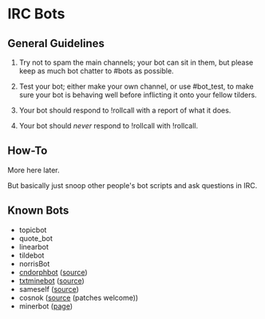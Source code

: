 IRC Bots
========

## General Guidelines

1. Try not to spam the main channels; your bot can sit in them, but please keep as much bot chatter to #bots as possible.

2. Test your bot; either make your own channel, or use #bot_test, to make sure your bot is behaving well before inflicting it onto your fellow tilders.

3. Your bot should respond to !rollcall with a report of what it does.

4. Your bot should *never* respond to !rollcall with !rollcall.

## How-To

More here later.

But basically just snoop other people's bot scripts and ask questions in IRC.

## Known Bots

* topicbot
* quote_bot
* linearbot
* tildebot
* norrisBot
* [cndorphbot](cndorphbot.html) ([source](http://tilde.town/~endorphant/cndorphbot.py.txt))
* [txtminebot](txtminebot.html) ([source](https://github.com/modgethanc/plaintxtmines/tree/master))
* sameself ([source](http://tilde.town/~selfsame/dev/sameself.py))
* cosnok ([source](https://github.com/tahnok/cosnok) (patches welcome))
* minerbot ([page](minerbot.html))
